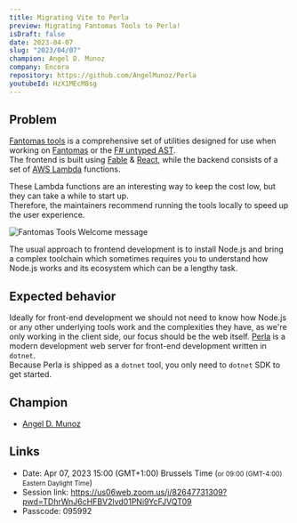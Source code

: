 ```yaml
---
title: Migrating Vite to Perla
preview: Migrating Fantomas Tools to Perla!
isDraft: false
date: 2023-04-07
slug: "2023/04/07"
champion: Angel D. Munoz
company: Encora
repository: https://github.com/AngelMunoz/Perla
youtubeId: HzX1MEcM8sg
---
```


## Problem

[Fantomas tools](https://fsprojects.github.io/fantomas-tools/#/) is a comprehensive set of utilities designed for use when working on [Fantomas](https://fsprojects.github.io/fantomas/) or the [F# untyped AST](https://fsharp.github.io/fsharp-compiler-docs/reference/fsharp-compiler-syntax.html).  
The frontend is built using [Fable](https://fable.io/) &amp; [React](https://react.dev/), while the backend consists of a set of [AWS Lambda](https://aws.amazon.com/blogs/developer/f-tooling-support-for-aws-lambda/) functions.

These Lambda functions are an interesting way to keep the cost low, but they can take a while to start up.  
Therefore, the maintainers recommend running the tools locally to speed up the user experience.

<img src="/images/sessions/fantomas-tool.png" alt="Fantomas Tools Welcome message" class="img-fluid mb-4" />

The usual approach to frontend development is to install Node.js and bring a complex toolchain which sometimes requires you to understand how Node.js works and its ecosystem which can be a lengthy task.

## Expected behavior

Ideally for front-end development we should not need to know how Node.js or any other underlying tools work and the complexities they have, as we're only working in the client side, our focus should be the web itself.
[Perla](https://perla-docs.web.app/) is a modern development web server for front-end development written in `dotnet`.  
Because Perla is shipped as a `dotnet` tool, you only need to `dotnet` SDK to get started.

## Champion

- [Angel D. Munoz](https://twitter.com/angel_d_munoz)

## Links

- Date: Apr 07, 2023 15:00 (GMT+1:00) Brussels Time (<small>or 09:00 (GMT-4:00) Eastern Daylight Time</small>)
- Session link: https://us06web.zoom.us/j/82647731309?pwd=TDhrWnJ6cHFBV2lvd01PNi9YcFJVQT09
- Passcode: 095992
